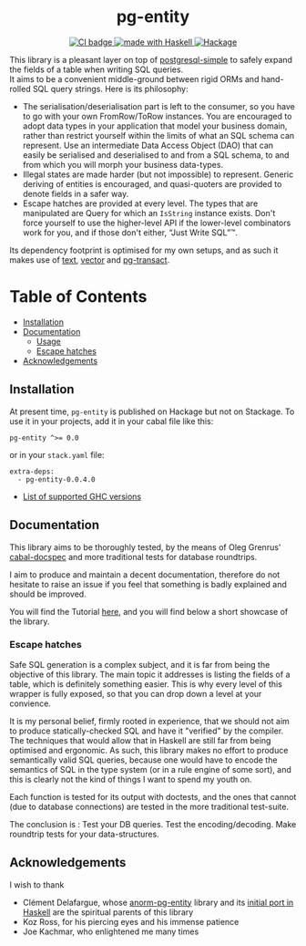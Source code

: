 <h1 align="center">
  pg-entity
</h1>

<p align="center">
<a href="https://github.com/tchoutri/pg-entity/actions">
  <img src="https://img.shields.io/github/workflow/status/tchoutri/pg-entity/CI?style=flat-square" alt="CI badge" />
</a>
<a href="https://haskell.org">
  <img src="https://img.shields.io/badge/Made%20in-Haskell-%235e5086?logo=haskell&style=flat-square" alt="made with Haskell"/>
</a>
<a href="https://hackage.haskell.org/package/pg-entity">
  <img src="https://img.shields.io/hackage/v/pg-entity?style=flat-square" alt="Hackage" />
</a>
</p>

This library is a pleasant layer on top of [postgresql-simple][pg-simple] to safely expand the fields of a table when
writing SQL queries.  
It aims to be a convenient middle-ground between rigid ORMs and hand-rolled SQL query strings. Here is its philosophy:

* The serialisation/deserialisation part is left to the consumer, so you have to go with your own FromRow/ToRow instances.
  You are encouraged to adopt data types in your application that model your business domain, rather than restrict yourself within the limits of what
  an SQL schema can represent. Use an intermediate Data Access Object (DAO) that can easily be serialised and deserialised
  to and from a SQL schema, to and from which you will morph your business data-types.
* Illegal states are made harder (but not impossible) to represent. Generic deriving of entities is encouraged, and
  quasi-quoters are provided to denote fields in a safer way. 
* Escape hatches are provided at every level. The types that are manipulated are Query for which an `IsString` instance exists.
  Don't force yourself to use the higher-level API if the lower-level combinators work for you, and if those don't either, “Just Write SQL”™.

Its dependency footprint is optimised for my own setups, and as such it makes use of [text][text], [vector][vector] and
[pg-transact][pg-transact].



Table of Contents
=================

* [Installation](#installation)
* [Documentation](#documentation)
  * [Usage](#usage)
  * [Escape hatches](#escape-hatches)
* [Acknowledgements](#acknowledgements)

## Installation

At present time, `pg-entity` is published on Hackage but not on Stackage. To use it in your projects, add it in your
cabal file like this:

```
pg-entity ^>= 0.0
```

or in your `stack.yaml` file:

```
extra-deps:
  - pg-entity-0.0.4.0
```

* [List of supported GHC versions](https://github.com/tchoutri/pg-entity/blob/main/pg-entity.cabal#L16)

## Documentation

This library aims to be thoroughly tested, by the means of Oleg Grenrus' [cabal-docspec][docspec]
and more traditional tests for database roundtrips.

I aim to produce and maintain a decent documentation, therefore do not hesitate to raise an issue if you feel that
something is badly explained and should be improved.

You will find the Tutorial [here][docs-url], and you will find below a short showcase of the library.

### Escape hatches

Safe SQL generation is a complex subject, and it is far from being the objective of this library. The main topic it
addresses is listing the fields of a table, which is definitely something easier. This is why every level of this wrapper
is fully exposed, so that you can drop down a level at your convience.

It is my personal belief, firmly rooted in experience, that we should not aim to produce statically-checked SQL and have
it "verified" by the compiler. The techniques that would allow that in Haskell are still far from being optimised and
ergonomic. As such, this library makes no effort to produce semantically valid SQL queries, because one would have to
encode the semantics of SQL in the type system (or in a rule engine of some sort), and this is clearly not the kind of
things I want to spend my youth on.

Each function is tested for its output with doctests, and the ones that cannot (due to database connections) are tested
in the more traditional test-suite.

The conclusion is : Test your DB queries. Test the encoding/decoding. Make roundtrip tests for your data-structures.

## Acknowledgements 

I wish to thank

* Clément Delafargue, whose [anorm-pg-entity][anorm-pg-entity] library and its [initial port in Haskell][entity-blogpost-fretlink]
  are the spiritual parents of this library
* Koz Ross, for his piercing eyes and his immense patience
* Joe Kachmar, who enlightened me many times

[docs]: https://img.shields.io/badge/Tutorial%20and%20Guides-pg--entity-blueviolet
[docs-url]: https://tchoutri.github.io/pg-entity/
[docspec]: https://github.com/phadej/cabal-extras/blob/master/cabal-docspec/MANUAL.md
[pg-transact-hspec]: https://github.com/jfischoff/pg-transact-hspec.git
[entity-blogpost-fretlink]: https://tech.fretlink.com/yet-another-unsafe-db-layer/
[anorm-pg-entity]: https://github.com/CleverCloud/anorm-pg-entity
[pg-simple]: https://hackage.haskell.org/package/postgresql-simple
[pg-transact]: https://hackage.haskell.org/package/pg-transact
[text]: https://hackage.haskell.org/package/text
[vector]: https://hackage.haskell.org/package/vector
[CI-badge]: https://img.shields.io/github/workflow/status/tchoutri/pg-entity/CI?style=flat-square
[CI-url]: https://github.com/tchoutri/pg-entity/actions
[simple-haskell]: https://img.shields.io/badge/Simple-Haskell-purple?style=flat-square
[BlogPost-module]: https://github.com/tchoutri/pg-entity/blob/main/src/Database/PostgreSQL/Entity/Internal/BlogPost.hs

